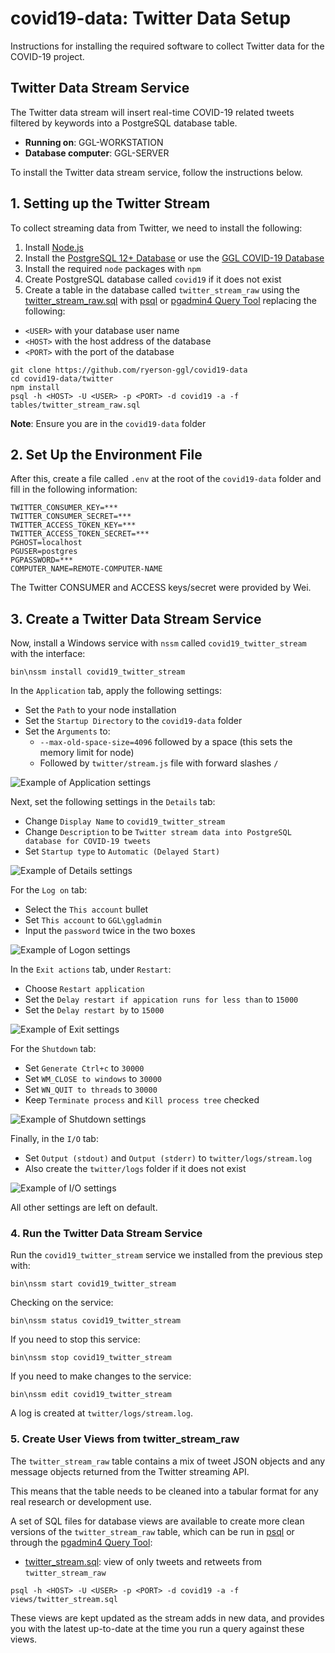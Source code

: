 # covid19-data: Twitter Data Setup
  
Instructions for installing the required software to collect Twitter data for the COVID-19 project.

## Twitter Data Stream Service

The Twitter data stream will insert real-time COVID-19 related tweets filtered by keywords into a PostgreSQL database table.

* **Running on**: GGL-WORKSTATION
* **Database computer**: GGL-SERVER 
  
To install the Twitter data stream service, follow the instructions below.

## 1. Setting up the Twitter Stream

To collect streaming data from Twitter, we need to install the following:

1. Install [Node.js](https://nodejs.org/en/)
2. Install the [PostgreSQL 12+ Database](https://www.postgresql.org/) or use the [GGL COVID-19 Database](https://github.com/ryerson-ggl/covid19-database)
3. Install the required `node` packages with `npm`
4. Create PostgreSQL database called `covid19` if it does not exist
5. Create a table in the database called `twitter_stream_raw` using the [twitter_stream_raw.sql](tables/twitter_stream_raw.sql) with [psql](https://www.postgresql.org/docs/current/app-psql.html) or [pgadmin4 Query Tool](https://www.pgadmin.org/docs/pgadmin4/development/query_tool.html) replacing the following:
  * `<USER>` with your database user name
  * `<HOST>` with the host address of the database
  * `<PORT>` with the port of the database

```
git clone https://github.com/ryerson-ggl/covid19-data
cd covid19-data/twitter
npm install
psql -h <HOST> -U <USER> -p <PORT> -d covid19 -a -f tables/twitter_stream_raw.sql
```

**Note**: Ensure you are in the `covid19-data` folder 

## 2. Set Up the Environment File
  
After this, create a file called `.env` at the root of the `covid19-data` folder and fill in the following information:

```
TWITTER_CONSUMER_KEY=***
TWITTER_CONSUMER_SECRET=***
TWITTER_ACCESS_TOKEN_KEY=***
TWITTER_ACCESS_TOKEN_SECRET=***
PGHOST=localhost
PGUSER=postgres
PGPASSWORD=***
COMPUTER_NAME=REMOTE-COMPUTER-NAME
```

The Twitter CONSUMER and ACCESS keys/secret were provided by Wei.

## 3. Create a Twitter Data Stream Service
  
Now, install a Windows service with `nssm` called `covid19_twitter_stream` with the interface:

```
bin\nssm install covid19_twitter_stream
```

In the `Application` tab, apply the following settings:

* Set the `Path` to your node installation
* Set the `Startup Directory` to the `covid19-data` folder
* Set the `Arguments` to:
    * `--max-old-space-size=4096` followed by a space (this sets the memory limit for node)
    * Followed by `twitter/stream.js` file with forward slashes `/`

![Example of Application settings](img/nssm_application.PNG)

Next, set the following settings in the `Details` tab:

* Change `Display Name` to `covid19_twitter_stream`
* Change `Description` to be `Twitter stream data into PostgreSQL database for COVID-19 tweets`
* Set `Startup type` to `Automatic (Delayed Start)`

![Example of Details settings](img/nssm_details.PNG)

For the `Log on` tab:

* Select the `This account` bullet
* Set `This account` to `GGL\ggladmin`
* Input the `password` twice in the two boxes

![Example of Logon settings](img/nssm_login.PNG)

In the `Exit actions` tab, under `Restart`:

* Choose `Restart application`
* Set the `Delay restart if appication runs for less than` to `15000`
* Set the `Delay restart by` to `15000`

![Example of Exit settings](img/nssm_exit.PNG)

For the `Shutdown` tab:

* Set `Generate Ctrl+c` to `30000`
* Set `WM_CLOSE to windows` to `30000`
* Set `WN_QUIT to threads` to `30000`
* Keep `Terminate process` and `Kill process tree` checked

![Example of Shutdown settings](img/nssm_shutdown.PNG)

Finally, in the `I/O` tab:

* Set `Output (stdout)` and `Output (stderr)` to `twitter/logs/stream.log`
* Also create the `twitter/logs` folder if it does not exist

![Example of I/O settings](img/nssm_io.PNG)

All other settings are left on default.

### 4. Run the Twitter Data Stream Service

Run the `covid19_twitter_stream` service we installed from the previous step with:

```
bin\nssm start covid19_twitter_stream
```

Checking on the service:

```
bin\nssm status covid19_twitter_stream
```

If you need to stop this service:

```
bin\nssm stop covid19_twitter_stream
```

If you need to make changes to the service:

```
bin\nssm edit covid19_twitter_stream
```

A log is created at `twitter/logs/stream.log`.

### 5. Create User Views from twitter_stream_raw

The `twitter_stream_raw` table contains a mix of tweet JSON objects and any message objects returned from the Twitter streaming API.  
  
This means that the table needs to be cleaned into a tabular format for any real research or development use.  
  
A set of SQL files for database views are available to create more clean versions of the `twitter_stream_raw` table, which can be run in [psql](https://www.postgresql.org/docs/current/app-psql.html) or through the [pgadmin4 Query Tool](https://www.pgadmin.org/docs/pgadmin4/development/query_tool.html):

* [twitter_stream.sql](views/twitter_stream.sql): view of only tweets and retweets from `twitter_stream_raw`

```
psql -h <HOST> -U <USER> -p <PORT> -d covid19 -a -f views/twitter_stream.sql
```

These views are kept updated as the stream adds in new data, and provides you with the latest up-to-date at the time you run a query against these views.
